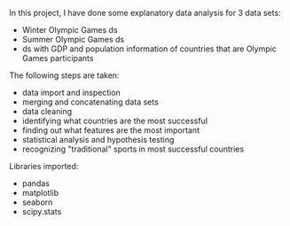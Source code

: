 In this project, I have done some explanatory data analysis for 3 data sets:
- Winter Olympic Games ds
- Summer Olympic Games ds
- ds with GDP and population information of countries that are Olympic Games participants  


The following steps are taken:
- data import and inspection
- merging and concatenating data sets
- data cleaning
- identifying what countries are the most successful 
- finding out what features are the most important
- statistical analysis and hypothesis testing
- recognizing "traditional" sports in most successful countries

Libraries imported:
- pandas
- matplotlib
- seaborn
- scipy.stats
